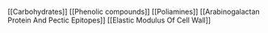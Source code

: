 [[Carbohydrates]]
[[Phenolic compounds]]
[[Poliamines]]
[[Arabinogalactan Protein And Pectic Epitopes]]
[[Elastic Modulus Of Cell Wall]]
